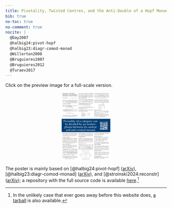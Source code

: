 ```yaml
---
title: Pivotality, Twisted Centres, and the Anti-Double of a Hopf Monad
bib: true
no-toc: true
no-comment: true
nocite: |
  @Day2007
  @halbig24:pivot-hopf
  @halbig23:diagr-comod-monad
  @Willerton2008
  @Bruguieres2007
  @Bruguieres2012
  @Turaev2017
---
```


Click on the preview image for a full-scale version.
<div style="text-align: center">
  <a href="./posters/ct2024/poster.pdf">
    <img class="pure-img"
       style="text-align: center; max-width: 30%;"
       src="./posters/ct2024/poster.png"
       alt="A preview of the poster">
  </a>
</div>

The poster is mainly based on
[@halbig24:pivot-hopf] ([arXiv][paper:pivotality]),
[@halbig23:diagr-comod-monad] ([arXiv][paper:diagrammatics]),
and [@stroinski2024:reconstr] ([arXiv](https://arxiv.org/abs/2409.00793));
a repository with the full source code is available [here][ghub:source-code].[^1]

[ghub:source-code]: https://github.com/slotThe/ct2024
[paper:pivotality]: https://arxiv.org/abs/2201.05361
[paper:diagrammatics]: https://arxiv.org/abs/2312.13074

[^1]: In the unlikely case that ever goes away before this website does,
      [a tarball](./posters/ct2024/source.tar.gz) is also available.
